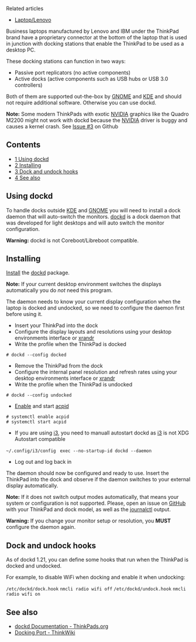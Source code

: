 Related articles

*   [Laptop/Lenovo](/index.php/Laptop/Lenovo "Laptop/Lenovo")

Business laptops manufactured by Lenovo and IBM under the ThinkPad brand have a proprietary connector at the bottom of the laptop that is used in junction with docking stations that enable the ThinkPad to be used as a desktop PC.

These docking stations can function in two ways:

*   Passive port replicators (no active components)
*   Active docks (active components such as USB hubs or USB 3.0 controllers)

Both of them are supported out-the-box by [GNOME](/index.php/GNOME "GNOME") and [KDE](/index.php/KDE "KDE") and should not require additional software. Otherwise you can use dockd.

**Note:** Some modern ThinkPads with exotic [NVIDIA](/index.php/NVIDIA "NVIDIA") graphics like the Quadro M2200 might not work with dockd because the [NVIDIA](/index.php/NVIDIA "NVIDIA") driver is buggy and causes a kernel crash. See [Issue #3](https://github.com/libthinkpad/dockd/issues/3) on Github

## Contents

*   [1 Using dockd](#Using_dockd)
*   [2 Installing](#Installing)
*   [3 Dock and undock hooks](#Dock_and_undock_hooks)
*   [4 See also](#See_also)

## Using dockd

To handle docks outside [KDE](/index.php/KDE "KDE") and [GNOME](/index.php/GNOME "GNOME") you will need to install a dock daemon that will auto-switch the monitors. [dockd](https://aur.archlinux.org/packages/dockd/) is a dock daemon that was developed for light desktops and will auto switch the monitor configuration.

**Warning:** dockd is not Coreboot/Libreboot compatible.

## Installing

[Install](/index.php/Install "Install") the [dockd](https://aur.archlinux.org/packages/dockd/) package.

**Note:** If your current desktop environment switches the displays automatically you do *not* need this program.

The daemon needs to know your current display configuration when the laptop is docked and undocked, so we need to configure the daemon first before using it.

*   Insert your ThinkPad into the dock
*   Configure the display layouts and resolutions using your desktop environments interface or [xrandr](/index.php/Xrandr "Xrandr")
*   Write the profile when the ThinkPad is docked

```
# dockd --config docked

```

*   Remove the ThinkPad from the dock
*   Configure the internal panel resolution and refresh rates using your desktop environments interface or [xrandr](/index.php/Xrandr "Xrandr")
*   Write the profile when the ThinkPad is undocked

```
# dockd --config undocked

```

*   [Enable](/index.php/Enable "Enable") and start [acpid](/index.php/Acpid "Acpid")

```
# systemctl enable acpid
# systemctl start acpid

```

*   If you are using [i3](/index.php/I3 "I3"), you need to manuall autostart dockd as [i3](/index.php/I3 "I3") is not XDG Autostart compatible

 `~/.config/i3/config`  ` exec --no-startup-id dockd --daemon` 

*   Log out and log back in

The daemon should now be configured and ready to use. Insert the ThinkPad into the dock and observe if the daemon switches to your external display automatically.

**Note:** If it does not switch output modes automatically, that means your system or configuration is not supported. Please, open an issue on [GitHub](https://github.com/libthinkpad/dockd) with your ThinkPad and dock model, as well as the [journalctl](/index.php/Journalctl "Journalctl") output.

**Warning:** If you change your monitor setup or resolution, you **MUST** configure the daemon again.

## Dock and undock hooks

As of dockd 1.21, you can define some hooks that run when the ThinkPad is docked and undocked.

For example, to disable WiFi when docking and enable it when undocking:

 `/etc/dockd/dock.hook`  `nmcli radio wifi off`  `/etc/dockd/undock.hook`  `nmcli radio wifi on` 

## See also

*   [dockd Documentation - ThinkPads.org](http://thinkpads.org/projects/dockd/)
*   [Docking Port - ThinkWiki](http://www.thinkwiki.org/wiki/Docking_Port)